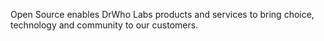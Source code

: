 Open Source enables DrWho Labs products and services to bring choice, technology and community to our customers.
